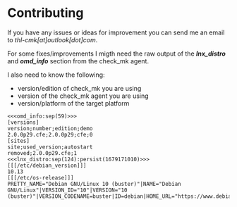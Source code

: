 # Contributing

If you have any issues or ideas for improvement you can send me an email to _thl-cmk[at]outlook[dot]com_.

For some fixes/improvements I migth need the raw output of the _**lnx_distro**_ and _**omd_info**_ section from the check_mk agent.

I also need to know the following:
- version/edition of check_mk you are using
- version of the check_mk agent you are using
- version/platform of the target platform


```
<<<omd_info:sep(59)>>>
[versions]
version;number;edition;demo
2.0.0p29.cfe;2.0.0p29;cfe;0
[sites]
site;used_version;autostart
removed;2.0.0p29.cfe;1
<<<lnx_distro:sep(124):persist(1679171010)>>>
[[[/etc/debian_version]]]
10.13
[[[/etc/os-release]]]
PRETTY_NAME="Debian GNU/Linux 10 (buster)"|NAME="Debian GNU/Linux"|VERSION_ID="10"|VERSION="10 (buster)"|VERSION_CODENAME=buster|ID=debian|HOME_URL="https://www.debian.org/"|SUPPORT_URL="https://www.debian.org/support"|BUG_REPORT_URL="https://bugs.debian.org/"
```
